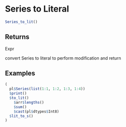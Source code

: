 # Series to Literal

```r
Series_to_lit()
```

## Returns

Expr

convert Series to literal to perform modification and return

## Examples

```r
(
  pl$Series(list(1:1, 1:2, 1:3, 1:4))
  $print()
  $to_lit()
    $arr$lengths()
    $sum()
    $cast(pl$dtypes$Int8)
  $lit_to_s()
)
```